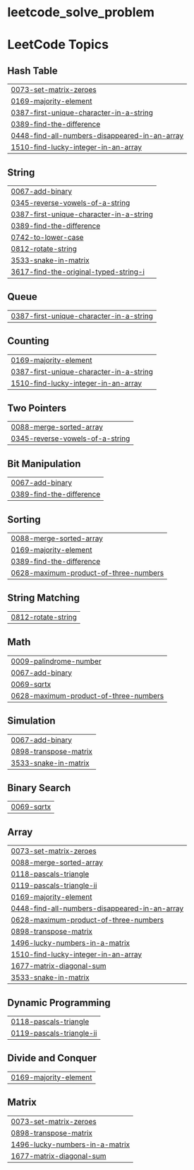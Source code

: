 # leetcode_solve_problem
<!---LeetCode Topics Start-->
# LeetCode Topics
## Hash Table
|  |
| ------- |
| [0073-set-matrix-zeroes](https://github.com/NihadHasan24/leetcode_solve_problem/tree/master/0073-set-matrix-zeroes) |
| [0169-majority-element](https://github.com/NihadHasan24/leetcode_solve_problem/tree/master/0169-majority-element) |
| [0387-first-unique-character-in-a-string](https://github.com/NihadHasan24/leetcode_solve_problem/tree/master/0387-first-unique-character-in-a-string) |
| [0389-find-the-difference](https://github.com/NihadHasan24/leetcode_solve_problem/tree/master/0389-find-the-difference) |
| [0448-find-all-numbers-disappeared-in-an-array](https://github.com/NihadHasan24/leetcode_solve_problem/tree/master/0448-find-all-numbers-disappeared-in-an-array) |
| [1510-find-lucky-integer-in-an-array](https://github.com/NihadHasan24/leetcode_solve_problem/tree/master/1510-find-lucky-integer-in-an-array) |
## String
|  |
| ------- |
| [0067-add-binary](https://github.com/NihadHasan24/leetcode_solve_problem/tree/master/0067-add-binary) |
| [0345-reverse-vowels-of-a-string](https://github.com/NihadHasan24/leetcode_solve_problem/tree/master/0345-reverse-vowels-of-a-string) |
| [0387-first-unique-character-in-a-string](https://github.com/NihadHasan24/leetcode_solve_problem/tree/master/0387-first-unique-character-in-a-string) |
| [0389-find-the-difference](https://github.com/NihadHasan24/leetcode_solve_problem/tree/master/0389-find-the-difference) |
| [0742-to-lower-case](https://github.com/NihadHasan24/leetcode_solve_problem/tree/master/0742-to-lower-case) |
| [0812-rotate-string](https://github.com/NihadHasan24/leetcode_solve_problem/tree/master/0812-rotate-string) |
| [3533-snake-in-matrix](https://github.com/NihadHasan24/leetcode_solve_problem/tree/master/3533-snake-in-matrix) |
| [3617-find-the-original-typed-string-i](https://github.com/NihadHasan24/leetcode_solve_problem/tree/master/3617-find-the-original-typed-string-i) |
## Queue
|  |
| ------- |
| [0387-first-unique-character-in-a-string](https://github.com/NihadHasan24/leetcode_solve_problem/tree/master/0387-first-unique-character-in-a-string) |
## Counting
|  |
| ------- |
| [0169-majority-element](https://github.com/NihadHasan24/leetcode_solve_problem/tree/master/0169-majority-element) |
| [0387-first-unique-character-in-a-string](https://github.com/NihadHasan24/leetcode_solve_problem/tree/master/0387-first-unique-character-in-a-string) |
| [1510-find-lucky-integer-in-an-array](https://github.com/NihadHasan24/leetcode_solve_problem/tree/master/1510-find-lucky-integer-in-an-array) |
## Two Pointers
|  |
| ------- |
| [0088-merge-sorted-array](https://github.com/NihadHasan24/leetcode_solve_problem/tree/master/0088-merge-sorted-array) |
| [0345-reverse-vowels-of-a-string](https://github.com/NihadHasan24/leetcode_solve_problem/tree/master/0345-reverse-vowels-of-a-string) |
## Bit Manipulation
|  |
| ------- |
| [0067-add-binary](https://github.com/NihadHasan24/leetcode_solve_problem/tree/master/0067-add-binary) |
| [0389-find-the-difference](https://github.com/NihadHasan24/leetcode_solve_problem/tree/master/0389-find-the-difference) |
## Sorting
|  |
| ------- |
| [0088-merge-sorted-array](https://github.com/NihadHasan24/leetcode_solve_problem/tree/master/0088-merge-sorted-array) |
| [0169-majority-element](https://github.com/NihadHasan24/leetcode_solve_problem/tree/master/0169-majority-element) |
| [0389-find-the-difference](https://github.com/NihadHasan24/leetcode_solve_problem/tree/master/0389-find-the-difference) |
| [0628-maximum-product-of-three-numbers](https://github.com/NihadHasan24/leetcode_solve_problem/tree/master/0628-maximum-product-of-three-numbers) |
## String Matching
|  |
| ------- |
| [0812-rotate-string](https://github.com/NihadHasan24/leetcode_solve_problem/tree/master/0812-rotate-string) |
## Math
|  |
| ------- |
| [0009-palindrome-number](https://github.com/NihadHasan24/leetcode_solve_problem/tree/master/0009-palindrome-number) |
| [0067-add-binary](https://github.com/NihadHasan24/leetcode_solve_problem/tree/master/0067-add-binary) |
| [0069-sqrtx](https://github.com/NihadHasan24/leetcode_solve_problem/tree/master/0069-sqrtx) |
| [0628-maximum-product-of-three-numbers](https://github.com/NihadHasan24/leetcode_solve_problem/tree/master/0628-maximum-product-of-three-numbers) |
## Simulation
|  |
| ------- |
| [0067-add-binary](https://github.com/NihadHasan24/leetcode_solve_problem/tree/master/0067-add-binary) |
| [0898-transpose-matrix](https://github.com/NihadHasan24/leetcode_solve_problem/tree/master/0898-transpose-matrix) |
| [3533-snake-in-matrix](https://github.com/NihadHasan24/leetcode_solve_problem/tree/master/3533-snake-in-matrix) |
## Binary Search
|  |
| ------- |
| [0069-sqrtx](https://github.com/NihadHasan24/leetcode_solve_problem/tree/master/0069-sqrtx) |
## Array
|  |
| ------- |
| [0073-set-matrix-zeroes](https://github.com/NihadHasan24/leetcode_solve_problem/tree/master/0073-set-matrix-zeroes) |
| [0088-merge-sorted-array](https://github.com/NihadHasan24/leetcode_solve_problem/tree/master/0088-merge-sorted-array) |
| [0118-pascals-triangle](https://github.com/NihadHasan24/leetcode_solve_problem/tree/master/0118-pascals-triangle) |
| [0119-pascals-triangle-ii](https://github.com/NihadHasan24/leetcode_solve_problem/tree/master/0119-pascals-triangle-ii) |
| [0169-majority-element](https://github.com/NihadHasan24/leetcode_solve_problem/tree/master/0169-majority-element) |
| [0448-find-all-numbers-disappeared-in-an-array](https://github.com/NihadHasan24/leetcode_solve_problem/tree/master/0448-find-all-numbers-disappeared-in-an-array) |
| [0628-maximum-product-of-three-numbers](https://github.com/NihadHasan24/leetcode_solve_problem/tree/master/0628-maximum-product-of-three-numbers) |
| [0898-transpose-matrix](https://github.com/NihadHasan24/leetcode_solve_problem/tree/master/0898-transpose-matrix) |
| [1496-lucky-numbers-in-a-matrix](https://github.com/NihadHasan24/leetcode_solve_problem/tree/master/1496-lucky-numbers-in-a-matrix) |
| [1510-find-lucky-integer-in-an-array](https://github.com/NihadHasan24/leetcode_solve_problem/tree/master/1510-find-lucky-integer-in-an-array) |
| [1677-matrix-diagonal-sum](https://github.com/NihadHasan24/leetcode_solve_problem/tree/master/1677-matrix-diagonal-sum) |
| [3533-snake-in-matrix](https://github.com/NihadHasan24/leetcode_solve_problem/tree/master/3533-snake-in-matrix) |
## Dynamic Programming
|  |
| ------- |
| [0118-pascals-triangle](https://github.com/NihadHasan24/leetcode_solve_problem/tree/master/0118-pascals-triangle) |
| [0119-pascals-triangle-ii](https://github.com/NihadHasan24/leetcode_solve_problem/tree/master/0119-pascals-triangle-ii) |
## Divide and Conquer
|  |
| ------- |
| [0169-majority-element](https://github.com/NihadHasan24/leetcode_solve_problem/tree/master/0169-majority-element) |
## Matrix
|  |
| ------- |
| [0073-set-matrix-zeroes](https://github.com/NihadHasan24/leetcode_solve_problem/tree/master/0073-set-matrix-zeroes) |
| [0898-transpose-matrix](https://github.com/NihadHasan24/leetcode_solve_problem/tree/master/0898-transpose-matrix) |
| [1496-lucky-numbers-in-a-matrix](https://github.com/NihadHasan24/leetcode_solve_problem/tree/master/1496-lucky-numbers-in-a-matrix) |
| [1677-matrix-diagonal-sum](https://github.com/NihadHasan24/leetcode_solve_problem/tree/master/1677-matrix-diagonal-sum) |
<!---LeetCode Topics End-->